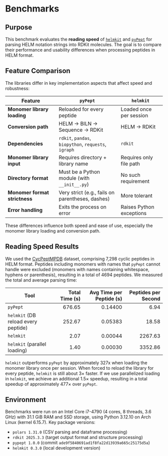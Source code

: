 # Benchmarks

## Purpose

This benchmark evaluates the **reading speed** of
[`helmkit`](https://github.com/adaliaramon/helmkit) and
[`pyPept`](https://github.com/Boehringer-Ingelheim/pyPept) for parsing HELM notation
strings into RDKit molecules. The goal is to compare their performance and usability
differences when processing peptides in HELM format.

## Feature Comparison

The libraries differ in key implementation aspects that affect speed and robustness:

| Feature                       | `pyPept`                                             | `helmkit`                |
| ----------------------------- | ---------------------------------------------------- | ------------------------ |
| **Monomer library loading**   | Reloaded for every peptide                           | Loaded once per session  |
| **Conversion path**           | HELM → BILN → Sequence → RDKit                       | HELM → RDKit             |
| **Dependencies**              | `rdkit`, `pandas`, `biopython`, `requests`, `igraph` | `rdkit`                  |
| **Monomer library input**     | Requires directory + library name                    | Requires only file path  |
| **Directory format**          | Must be a Python module (with `__init__.py`)         | No such requirement      |
| **Monomer format strictness** | Very strict (e.g., fails on parentheses, dashes)     | More tolerant            |
| **Error handling**            | Exits the process on error                           | Raises Python exceptions |

These differences influence both speed and ease of use, especially the monomer library
loading and conversion path.

## Reading Speed Results

We used the [CycPeptMPDB](http://cycpeptmpdb.com/peptides/type_PAMPA/) dataset,
comprising 7,298 cyclic peptides in HELM format. Peptides including monomers with names
that `pyPept` cannot handle were excluded (monomers with names containing whitespace,
hyphens or parenthesis), resulting in a total of 4694 peptides. We measured the total
and average parsing time:

| Tool                                | Total Time (s) | Avg Time per Peptide (s) | Peptides per Second |
|-------------------------------------|---------------:|-------------------------:|--------------------:|
| `pyPept`                            |         676.65 |                  0.14400 |                6.94 |
| `helmkit` (DB reload every peptide) |         252.67 |                  0.05383 |               18.58 |
| `helmkit`                           |           2.07 |                  0.00044 |             2267.63 |
| `helmkit` (parallel loading)        |           1.40 |                  0.00030 |             3352.86 |

`helmkit` outperforms `pyPept` by approximately 327x when loading the monomer library
once per session. When forced to reload the library for every peptide, `helmkit` is
still about 3× faster. If we use parallelized loading in `helmkit`, we achieve an
additional 1.5× speedup, resulting in a total speedup of approximately 477× over
`pyPept`.

## Environment

Benchmarks were run on an Intel Core i7-4790 (4 cores, 8 threads, 3.6 GHz) with 31.1 GiB
RAM and SSD storage, using Python 3.12.10 on Arch Linux (kernel 6.15.7). Key package
versions:

- `polars 1.31.0` (CSV parsing and dataframe processing)
- `rdkit 2025.3.3` (target output format and structure processing)
- `pypept 1.0.0` (commit `ade9f5840691ad1f8fa22d13939a665c25175d5a`)
- `helmkit 0.3.0` (local development version)
